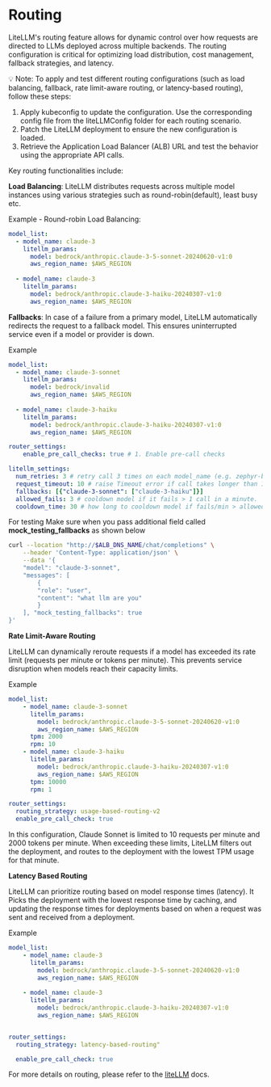 # Routing

LiteLLM's routing feature allows for dynamic control over how requests are directed to LLMs deployed across multiple backends. The routing configuration is critical for optimizing load distribution, cost management, fallback strategies, and latency.

💡 Note: To apply and test different routing configurations (such as load balancing, fallback, rate limit-aware routing, or latency-based routing), follow these steps:

1. Apply kubeconfig to update the configuration. Use the corresponding config file from the liteLLMConfig folder for each routing scenario.
2. Patch the LiteLLM deployment to ensure the new configuration is loaded.
3. Retrieve the Application Load Balancer (ALB) URL and test the behavior using the appropriate API calls.

Key routing functionalities include:

 **Load Balancing**:
LiteLLM distributes requests across multiple model instances using various strategies such as round-robin(default), least busy etc.

Example - Round-robin Load Balancing:

```yaml
model_list:
  - model_name: claude-3
    litellm_params:
      model: bedrock/anthropic.claude-3-5-sonnet-20240620-v1:0
      aws_region_name: $AWS_REGION
  
  - model_name: claude-3
    litellm_params:
      model: bedrock/anthropic.claude-3-haiku-20240307-v1:0
      aws_region_name: $AWS_REGION
```

**Fallbacks**:
In case of a failure from a primary model, LiteLLM automatically redirects the request to a fallback model. This ensures uninterrupted service even if a model or provider is down.

Example

```yaml
model_list:
  - model_name: claude-3-sonnet
    litellm_params:
      model: bedrock/invalid
      aws_region_name: $AWS_REGION
  
  - model_name: claude-3-haiku
    litellm_params:
      model: bedrock/anthropic.claude-3-haiku-20240307-v1:0
      aws_region_name: $AWS_REGION

router_settings:
    enable_pre_call_checks: true # 1. Enable pre-call checks

litellm_settings:
  num_retries: 3 # retry call 3 times on each model_name (e.g. zephyr-beta)
  request_timeout: 10 # raise Timeout error if call takes longer than 10s. Sets litellm.request_timeout 
  fallbacks: [{"claude-3-sonnet": ["claude-3-haiku"]}] 
  allowed_fails: 3 # cooldown model if it fails > 1 call in a minute. 
  cooldown_time: 30 # how long to cooldown model if fails/min > allowed_fails

```

For testing Make sure when you pass additional field called **mock_testing_fallbacks** as shown below

```bash
curl --location "http://$ALB_DNS_NAME/chat/completions" \
    --header 'Content-Type: application/json' \
    --data '{
    "model": "claude-3-sonnet",
    "messages": [
        {
        "role": "user",
        "content": "what llm are you"
        }
    ], "mock_testing_fallbacks": true
}'
```

**Rate Limit-Aware Routing**

LiteLLM can dynamically reroute requests if a model has exceeded its rate limit (requests per minute or tokens per minute). This prevents service disruption when models reach their capacity limits.

Example

```yaml
model_list:
    - model_name: claude-3-sonnet
      litellm_params: 
        model: bedrock/anthropic.claude-3-5-sonnet-20240620-v1:0
        aws_region_name: $AWS_REGION
      tpm: 2000
      rpm: 10
    - model_name: claude-3-haiku
      litellm_params: 
        model: bedrock/anthropic.claude-3-haiku-20240307-v1:0
        aws_region_name: $AWS_REGION
      tpm: 10000
      rpm: 1

router_settings:
  routing_strategy: usage-based-routing-v2
  enable_pre_call_check: true
```

In this configuration, Claude Sonnet is limited to 10 requests per minute and 2000 tokens per minute. When exceeding these limits, LiteLLM filters out the deployment, and routes to the deployment with the lowest TPM usage for that minute.

**Latency Based Routing**

LiteLLM can prioritize routing based on model response times (latency). It Picks the deployment with the lowest response time by caching, and updating the response times for deployments based on when a request was sent and received from a deployment.

Example

```yaml
model_list:
    - model_name: claude-3
      litellm_params: 
        model: bedrock/anthropic.claude-3-5-sonnet-20240620-v1:0
        aws_region_name: $AWS_REGION
   
    - model_name: claude-3
      litellm_params: 
        model: bedrock/anthropic.claude-3-haiku-20240307-v1:0
        aws_region_name: $AWS_REGION


router_settings:
  routing_strategy: latency-based-routing"

  enable_pre_call_check: true
```

For more details on routing, please refer to the [liteLLM](https://docs.litellm.ai/docs/routing) docs.